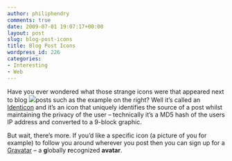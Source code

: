 ```yaml
---
author: philiphendry
comments: true
date: 2009-07-01 19:07:17+00:00
layout: post
slug: blog-post-icons
title: Blog Post Icons
wordpress_id: 226
categories:
- Interesting
- Web
---
```


Have you ever wondered what those strange icons were that appeared next to blog ![](http://upload.wikimedia.org/wikipedia/commons/thumb/d/d1/Identicon.svg/180px-Identicon.svg.png)posts such as the example on the right? Well it’s called an [Identicon](http://en.wikipedia.org/wiki/Identicon) and it’s an icon that uniquely identifies the source of a post whilst maintaining the privacy of the user – technically it’s a MD5 hash of the users IP address and converted to a 9-block graphic.

 

 

But wait, there’s more. If you’d like a specific icon (a picture of you for example) to follow you around wherever you post then you can sign up for a [Gravatar](http://en.gravatar.com/) – a **g**lobally **r**ecognized **avatar**. 
